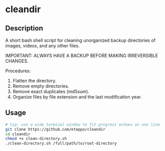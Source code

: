 # cleandir

## Description

A short bash shell script for cleaning unorganized backup directories of images, videos, and any other files.

IMPORTANT: ALWAYS HAVE A BACKUP BEFORE MAKING IRREVERSIBLE CHANGES.

Procedures:

1. Flatten the directory.
2. Remove empty directories.
3. Remove exact duplicates (md5sum).
4. Organize files by file extension and the last modification year.

## Usage

```bash
# tip: use a wide terminal window to fit progress echoes on one line
git clone https://github.com/eteppo/cleandir
cd cleandir
chmod +x clean-directory.sh
./clean-directory.sh /full/path/to/root-directory
```